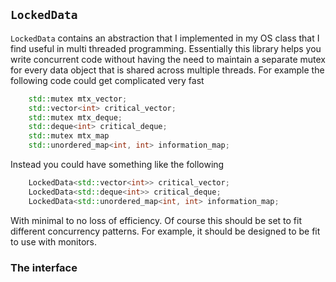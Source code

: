 `LockedData`
------------

`LockedData` contains an abstraction that I implemented in my OS class that I
find useful in multi threaded programming.  Essentially this library helps you
write concurrent code without having the need to maintain a separate mutex for
every data object that is shared across multiple threads.  For example the
following code could get complicated very fast

``` Cpp
    std::mutex mtx_vector;
    std::vector<int> critical_vector;
    std::mutex mtx_deque;
    std::deque<int> critical_deque;
    std::mutex mtx_map
    std::unordered_map<int, int> information_map;
```

Instead you could have something like the following

``` Cpp
    LockedData<std::vector<int>> critical_vector;
    LockedData<std::deque<int>> critical_deque;
    LockedData<std::unordered_map<int, int> information_map;
```

With minimal to no loss of efficiency.  Of course this should be set to fit
different concurrency patterns.  For example, it should be designed to be fit
to use with monitors.

### The interface
